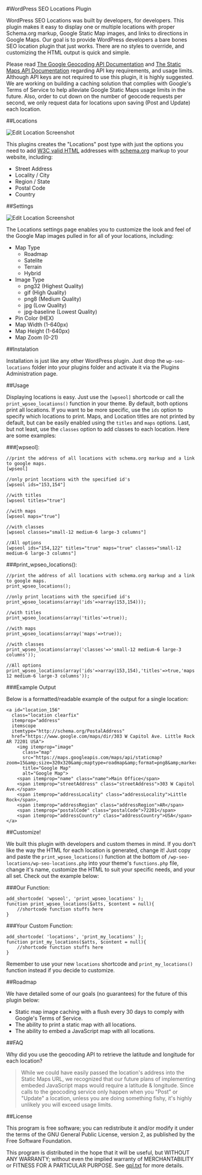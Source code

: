 #WordPress SEO Locations Plugin

WordPress SEO Locations was built by developers, for developers. This plugin makes it easy to display one or multiple locations with proper Schema.org markup, Google Static Map images, and links to directions in Google Maps. Our goal is to provide WordPress developers a bare bones SEO location plugin that just works. There are no styles to override, and customizing the HTML output is quick and simple.

Please read [The Google Geocoding API Documentation](https://developers.google.com/maps/documentation/geocoding/) and [The Static Maps API Documentation](https://developers.google.com/maps/documentation/staticmaps/) regarding API key requirements, and usage limits. Although API keys are not required to use this plugin, it is highly suggested. We are working on building a caching solution that complies with Google's Terms of Service to help alleviate Google Static Maps usage limits in the future. Also, order to cut down on the number of geocode requests per second, we only request data for locations upon saving (Post and Update) each location.

##Locations

![Edit Location Screenshot](images/edit_location.png)

This plugins creates the "Locations" post type with just the options you need to add [W3C valid HTML](http://validator.w3.org) addresses with [schema.org](http://schema.org) markup to your website, including:

 - Street Address
 - Locality / City
 - Region / State
 - Postal Code
 - Country

##Settings

![Edit Location Screenshot](images/settings.png)

The Locations settings page enables you to customize the look and feel of the Google Map images pulled in for all of your locations, including:

 - Map Type
 	- Roadmap
 	- Satelite
 	- Terrain
 	- Hybrid
 - Image Type
 	- png32 (Highest Quality)
 	- gif (High Quality)
 	- png8 (Medium Quality)
 	- jpg (Low Quality)
 	- jpg-baseline (Lowest Quality)
 - Pin Color (HEX)
 - Map Width (1-640px)
 - Map Height (1-640px)
 - Map Zoom (0-21)

##Instalation

Installation is just like any other WordPress plugin. Just drop the `wp-seo-locations` folder into your plugins folder and activate it via the Plugins Administration page.

##Usage

Displaying locations is easy. Just use the `[wpseol]` shortcode or call the `print_wpseo_locations()` function in your theme. By default, both options print all locations. If you want to be more specific, use the `ids` option to specify which locations to print. Maps, and Location titles are not printed by default, but can be easily enabled using the `titles` and `maps` options. Last, but not least, use the `classes` option to add classes to each location. Here are some examples:
	
###[wpseol]:

    //print the address of all locations with schema.org markup and a link to google maps.
    [wpseol]

    //only print locations with the specified id's
    [wpseol ids="153,154"]

    //with titles
    [wpseol titles="true"]

    //with maps
    [wpseol maps="true"]

    //with classes
    [wpseol classes="small-12 medium-6 large-3 columns"]

    //All options
    [wpseol ids="154,122" titles="true" maps="true" classes="small-12 medium-6 large-3 columns"]

###print_wpseo_locations():

    //print the address of all locations with schema.org markup and a link to google maps.
    print_wpseo_locations();

    //only print locations with the specified id's
    print_wpseo_locations(array('ids'=>array(153,154)));

    //with titles
    print_wpseo_locations(array('titles'=>true));

    //with maps
    print_wpseo_locations(array('maps'=>true));

    //with classes
    print_wpseo_locations(array('classes'=>'small-12 medium-6 large-3 columns'));

    //All options
    print_wpseo_locations(array('ids'=>array(153,154),'titles'=>true,'maps'=>true,'classes'=>'small-12 medium-6 large-3 columns'));

###Example Output

Below is a formatted/readable example of the output for a single location:

    <a id="location_156" 
      class="location clearfix" 
      itemprop="address" 
      itemscope
      itemtype="http://schema.org/PostalAddress"
      href="https://www.google.com/maps/dir/303 W Capitol Ave. Little Rock AR 72201 USA">
	    <img itemprop="image" 
	      class="map" 
	      src="https://maps.googleapis.com/maps/api/staticmap?zoom=15&amp;size=320x320&amp;maptype=roadmap&amp;format=png8&amp;markers=color:0xFB7064|34.744255,-92.273871"
	      title="Google Map"
	      alt="Google Map">
    	<span itemprop="name" class="name">Main Office</span>
    	<span itemprop="streetAddress" class="streetAddress">303 W Capitol Ave.</span>
    	<span itemprop="addressLocality" class="addressLocality">Little Rock</span>, 
     	<span itemprop="addressRegion" class="addressRegion">AR</span> 
     	<span itemprop="postalCode" class="postalCode">72201</span>
     	<span itemprop="addressCountry" class="addressCountry">USA</span>
    </a>

##Customize!

We built this plugin with developers and custom themes in mind. If you don't like the way the HTML for each location is generated, change it! Just copy and paste the `print_wpseo_locations()` function at the bottom of `/wp-seo-locations/wp-seo-locations.php` into your theme's `functions.php` file, change it's name, customize the HTML to suit your specific needs, and your all set. Check out the example below:

###Our Function:

    add_shortcode( 'wpseol', 'print_wpseo_locations' );
    function print_wpseo_locations($atts, $content = null){
    	//shortcode function stuffs here
    }

###Your Custom Function:

    add_shortcode( 'locations', 'print_my_locations' );
    function print_my_locations($atts, $content = null){
    	//shortcode function stuffs here
    }

Remember to use your new `locations` shortcode and `print_my_locations()` function instead if you decide to customize.

##Roadmap

We have detailed some of our goals (no guarantees) for the future of this plugin below:

 - Static map image caching with a flush every 30 days to comply with Google's Terms of Service.
 - The ability to print a static map with all locations.
 - The ability to embed a JavaScript map with all locations. 

##FAQ

Why did you use the geocoding API to retrieve the latitude and longitude for each location?

>While we could have easily passed the location's address into the Static Maps URL, we recognized that our future plans of implementing embeded JavaScript maps would require a latitude & longitude. Since calls to the geocoding service only happen when you "Post" or "Update" a location, unless you are doing something fishy, it's highly unlikely you will exceed usage limits.

##License

This program is free software; you can redistribute it and/or modify it under the terms of the GNU General Public License, version 2, as published by the Free Software Foundation.

This program is distributed in the hope that it will be useful, but WITHOUT ANY WARRANTY; without even the implied warranty of MERCHANTABILITY or FITNESS FOR A PARTICULAR PURPOSE.  See [gpl.txt](gpl.txt) for more details.